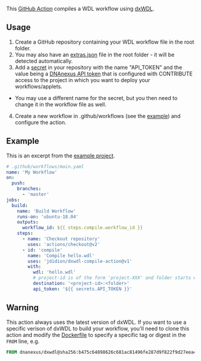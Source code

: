This [GitHub Action](https://help.github.com/en/actions) compiles a WDL workflow using [dxWDL](https://github.com/dnanexus/dxWDL).

## Usage

1. Create a GitHub repository containing your WDL workflow file in the root folder.
2. You may also have an [extras.json](https://github.com/dnanexus/dxWDL/blob/master/doc/ExpertOptions.md#setting-dnanexus-specific-attributes-in-extrasjson) file in the root folder - it will be detected automatically.
3. Add a [secret](https://help.github.com/en/actions/configuring-and-managing-workflows/creating-and-storing-encrypted-secrets) in your repository with the name "API_TOKEN" and the value being a [DNAnexus API token](https://documentation.dnanexus.com/developer/api/authentication) that is configured with CONTRIBUTE access to the project in which you want to deploy your workflows/applets.
  * You may use a different name for the secret, but you then need to change it in the workflow file as well.
4. Create a new workflow in .github/workflows (see the [example](#example)) and configure the action.

## Example

This is an excerpt from the [example project](example/).

```yaml
# .github/workflows/main.yaml
name: 'My Workflow'
on:
  push:
    branches:
      - 'master'
jobs:
  build:
    name: 'Build Workflow'
    runs-on: 'ubuntu-18.04'
    outputs:
      workflow_id: ${{ steps.compile.workflow_id }}
    steps:
      - name: 'Checkout repository'
        uses: 'actions/checkout@v2'
      - id: 'compile'
        name: 'Compile hello.wdl'
        uses: 'jdidion/dxwdl-compile-action@v1'
        with:
          wdl: 'hello.wdl'
          # project-id is of the form 'project-XXX' and folder starts with '/'
          destination: '<project-id>:<folder>'
          api_token: '${{ secrets.API_TOKEN }}'
```

## Warning

This action always uses the latest version of dxWDL. If you want to use a specific verison of dxWDL to build your workflow, you'll need to clone this action and modify the [Dockerfile](Dockerfile) to specify a specific tag or digest in the `FROM` line, e.g.

```Dockerfile
FROM dnanexus/dxwdl@sha256:b475c64898626c681ac81496fe287d9f822f9d27eea448793dfe04f5eca77280
```
